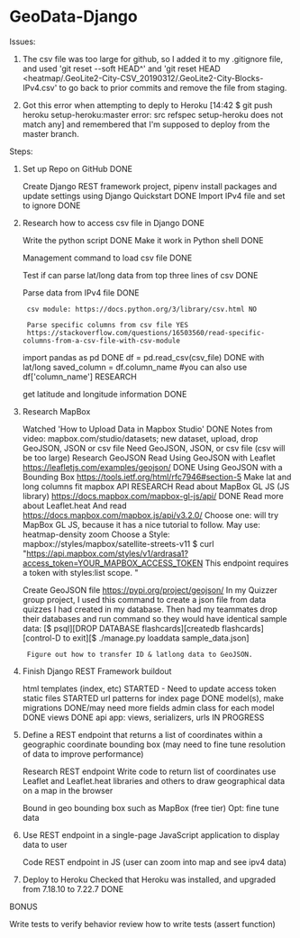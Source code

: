 # GeoData-Django

Issues:

1) The csv file was too large for github, so I added it to my .gitignore file, and used 'git reset --soft HEAD^' and 'git reset HEAD <heatmap/.GeoLite2-City-CSV_20190312/.GeoLite2-City-Blocks-IPv4.csv' to go back to prior commits and remove the file from staging.

2) Got this error when attempting to deply to Heroku [14:42 $ git push heroku setup-heroku:master
error: src refspec setup-heroku does not match any] and remembered that I'm supposed to deploy from the master branch.

Steps:

1) Set up Repo on GitHub DONE
	
    Create Django REST framework project, pipenv install packages and update settings using Django Quickstart DONE
	Import IPv4 file and set to ignore DONE

2) Research how to access csv file in Django DONE
    
    Write the python script DONE
    Make it work in Python shell DONE

    Management command to load csv file DONE

    Test if can parse lat/long data from top three lines of csv DONE

    Parse data from IPv4 file DONE
	
		csv module: https://docs.python.org/3/library/csv.html NO

	    Parse specific columns from csv file YES
		https://stackoverflow.com/questions/16503560/read-specific-columns-from-a-csv-file-with-csv-module

    import pandas as pd DONE
    df = pd.read_csv(csv_file) DONE with lat/long
    saved_column = df.column_name #you can also use df['column_name'] RESEARCH

	get latitude and longitude information DONE

3) Research MapBox
    
    Watched 'How to Upload Data in Mapbox Studio' DONE
        Notes from video: mapbox.com/studio/datasets; new dataset, upload, drop GeoJSON, JSON or csv file
    Need GeoJSON, JSON, or csv file
        (csv will be too large)
    Research GeoJSON
        Read Using GeoJSON with Leaflet https://leafletjs.com/examples/geojson/ DONE
        Using GeoJSON with a Bounding Box https://tools.ietf.org/html/rfc7946#section-5
    Make lat and long columns fit mapbox API  RESEARCH
        Read about MapBox GL JS (JS library) https://docs.mapbox.com/mapbox-gl-js/api/ DONE
        Read more about Leaflet.heat
        And read https://docs.mapbox.com/mapbox.js/api/v3.2.0/
        Choose one: will try MapBox GL JS, because it has a nice tutorial to follow.
            May use:
                heatmap-density
                zoom
        Choose a Style: mapbox://styles/mapbox/satellite-streets-v11
            $ curl "https://api.mapbox.com/styles/v1/ardrasa1?access_token=YOUR_MAPBOX_ACCESS_TOKEN
This endpoint requires a token with styles:list scope.
"
        
    Create GeoJSON file https://pypi.org/project/geojson/
        In my Quizzer group project, I used this command to create a json file from data quizzes I had created in my database. Then had my teammates drop their databases and run command so they would have identical sample data: [$ psql][DROP DATABASE flashcards][createdb flashcards][control-D to exit][$ ./manage.py loaddata sample_data.json]
        
        Figure out how to transfer ID & latlong data to GeoJSON.

4) Finish Django REST Framework buildout
    
    html templates (index, etc) STARTED - Need to update access token
    static files STARTED
    url patterns for index page DONE
    model(s), make migrations DONE/may need more fields
    admin class for each model DONE
    views DONE
    api app: views, serializers, urls IN PROGRESS

5) Define a REST endpoint that returns a list of coordinates within a geographic coordinate bounding box (may need to fine tune resolution of data to improve performance) 
	
    Research REST endpoint
	Write code to return list of coordinates
		use Leaflet and Leaflet.heat libraries and others to draw geographical data on a map in the browser

	Bound in geo bounding box such as MapBox (free tier)
	Opt: fine tune data

6) Use REST endpoint in a single-page JavaScript application to display data to user
	
    Code REST endpoint in JS (user can zoom into map and see ipv4 data)

7) Deploy to Heroku
    Checked that Heroku was installed, and upgraded from 7.18.10 to 7.22.7 DONE

BONUS

Write tests to verify behavior
	review how to write tests (assert function)
